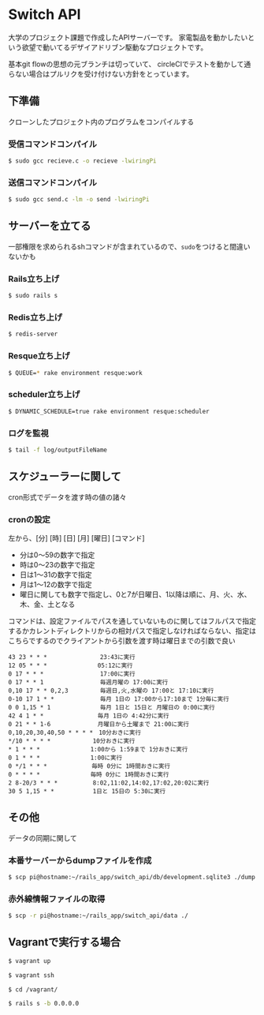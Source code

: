 # Switch API

大学のプロジェクト課題で作成したAPIサーバーです。
家電製品を動かしたいという欲望で動いてるデザイアドリブン駆動なプロジェクトです。

基本git flowの思想の元ブランチは切っていて、
circleCIでテストを動かして通らない場合はプルリクを受け付けない方針をとっています。

## 下準備

クローンしたプロジェクト内のプログラムをコンパイルする

### 受信コマンドコンパイル

```sh
$ sudo gcc recieve.c -o recieve -lwiringPi
```

### 送信コマンドコンパイル

```sh
$ sudo gcc send.c -lm -o send -lwiringPi
```

## サーバーを立てる

一部権限を求められるshコマンドが含まれているので、`sudo`をつけると間違いないかも

### Rails立ち上げ

```sh
$ sudo rails s
```
### Redis立ち上げ

```sh
$ redis-server
```

### Resque立ち上げ

```sh
$ QUEUE=* rake environment resque:work
```

### scheduler立ち上げ

```sh
$ DYNAMIC_SCHEDULE=true rake environment resque:scheduler
```

### ログを監視

```sh
$ tail -f log/outputFileName
```


## スケジューラーに関して

cron形式でデータを渡す時の値の諸々

### cronの設定

左から、[分] [時] [日] [月] [曜日] [コマンド]

- 分は0～59の数字で指定
- 時は0～23の数字で指定
- 日は1～31の数字で指定
- 月は1～12の数字で指定
- 曜日に関しても数字で指定し、0と7が日曜日、1以降は順に、月、火、水、木、金、土となる

コマンドは、設定ファイルでパスを通していないものに関してはフルパスで指定するかカレントディレクトリからの相対パスで指定しなければならない、指定はこちらでするのでクライアントから引数を渡す時は曜日までの引数で良い

```
43 23 * * *               23:43に実行
12 05 * * * 　　          05:12に実行
0 17 * * *                17:00に実行
0 17 * * 1                毎週月曜の 17:00に実行
0,10 17 * * 0,2,3         毎週日,火,水曜の 17:00と 17:10に実行
0-10 17 1 * *             毎月 1日の 17:00から17:10まで 1分毎に実行
0 0 1,15 * 1              毎月 1日と 15日と 月曜日の 0:00に実行
42 4 1 * * 　          　 毎月 1日の 4:42分に実行
0 21 * * 1-6　　          月曜日から土曜まで 21:00に実行
0,10,20,30,40,50 * * * *　10分おきに実行
*/10 * * * * 　　　　　　 10分おきに実行
* 1 * * *　　　　　　　　 1:00から 1:59まで 1分おきに実行
0 1 * * *　　　　　　　　 1:00に実行
0 */1 * * *　　　　　　　 毎時 0分に 1時間おきに実行
0 * * * *　　　　　　　　 毎時 0分に 1時間おきに実行
2 8-20/3 * * *　　　　　　8:02,11:02,14:02,17:02,20:02に実行
30 5 1,15 * *　　　　　　 1日と 15日の 5:30に実行
```



## その他

データの同期に関して

### 本番サーバーからdumpファイルを作成

```sh
$ scp pi@hostname:~/rails_app/switch_api/db/development.sqlite3 ./dump.sqlite3
```

### 赤外線情報ファイルの取得

```sh
$ scp -r pi@hostname:~/rails_app/switch_api/data ./
```

## Vagrantで実行する場合

```sh
$ vagrant up

$ vagrant ssh

$ cd /vagrant/

$ rails s -b 0.0.0.0
```
